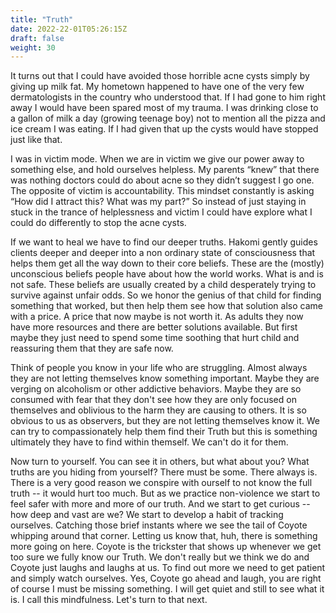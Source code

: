 ```yaml
---
title: "Truth"
date: 2022-22-01T05:26:15Z
draft: false
weight: 30
---
```

It turns out that I could have avoided those horrible acne cysts simply by giving up milk fat. My hometown happened to have one of the very few dermatologists in the country who understood that. If I had gone to him right away I would have been spared most of my trauma.  I was drinking close to a gallon of milk a day (growing teenage boy) not to mention all the pizza and ice cream I was eating. If I had given that up the cysts would have stopped just like that.

I was in victim mode. When we are in victim we give our power away to something else, and hold ourselves helpless. My parents “knew” that there was nothing doctors could do about acne so they didn’t suggest I go one. The opposite of victim is accountability. This mindset constantly is asking “How did I attract this? What was my part?” So instead of just staying in stuck in the trance of helplessness and victim I could have explore what I could do differently to stop the acne cysts. 

If we want to heal we have to find our deeper truths. Hakomi gently guides clients deeper and deeper into a non ordinary state of consciousness that helps them get all the way down to their core beliefs. These are the (mostly) unconscious beliefs people have about how the world works. What is and is not safe. These beliefs are usually created by a child desperately trying to survive against unfair odds. So we honor the genius of that child for finding something that worked, but then help them see how that solution also came with a price. A price that now maybe is not worth it. As adults they now have more resources and there are better solutions available. But first maybe they just need to spend some time soothing that hurt child and reassuring them that they are safe now.

Think of people you know in your life who are struggling. Almost always they are not letting themselves know something important. Maybe they are verging on alcoholism or other addictive behaviors. Maybe they are so consumed with fear that they don't see how they are only focused on themselves and oblivious to the harm they are causing to others. It is so obvious to us as observers, but they are not letting themselves know it. We can try to compassionately help them find their Truth but this is something ultimately they have to find within themself.  We can't do it for them.

Now turn to yourself. You can see it in others, but what about you? What truths are you hiding from yourself? There must be some. There always is. There is a very good reason we conspire with ourself to not know the full truth -- it would hurt too much. But as we practice non-violence we start to feel safer with more and more of our truth. And we start to get curious -- how deep and vast are we? We start to develop a habit of tracking ourselves. Catching those brief instants where we see the tail of Coyote whipping around that corner. Letting us know that, huh, there is something more going on here. Coyote is the trickster that shows up whenever we get too sure we fully know our Truth. We don't really but we think we do and Coyote just laughs and laughs at us. To find out more we need to get patient and simply watch ourselves. Yes, Coyote go ahead and laugh, you are right of course I must be missing something. I will get quiet and still to see what it is. I call this mindfulness. Let's turn to that next.
